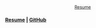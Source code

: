 <p align = "center">
  <a href=https://github.com/MatthewMacalalad/MatthewMacalalad/blob/master/ResumeUpdated.docx.pdf> Resume </a>
  
### [Resume](https://github.com/MatthewMacalalad/MatthewMacalalad/blob/master/ResumeUpdated.docx.pdf) | [GitHub](https://github.com/MatthewMacalalad/MatthewMacalalad/)

</p>
